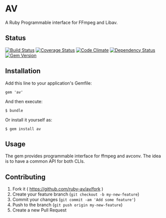# AV

A Ruby Programmable interface for FFmpeg and Libav.

## Status

[![Build Status](https://travis-ci.org/ruby-av/av.svg?branch=master)](https://travis-ci.org/ruby-av/av)
[![Coverage Status](https://coveralls.io/repos/ruby-av/av/badge.png?branch=master)](https://coveralls.io/r/ruby-av/av?branch=master)
[![Code Climate](https://codeclimate.com/github/ruby-av/av/badges/gpa.svg)](https://codeclimate.com/github/ruby-av/av)
[![Dependency Status](https://gemnasium.com/ruby-av/av.svg)](https://gemnasium.com/ruby-av/av)
[![Gem Version](https://badge.fury.io/rb/av.svg)](http://badge.fury.io/rb/av)
## Installation

Add this line to your application's Gemfile:

    gem 'av'

And then execute:

    $ bundle

Or install it yourself as:

    $ gem install av

## Usage

The gem provides programmable interface for ffmpeg and avconv.
The idea is to have a common API for both CLIs.

## Contributing

1. Fork it ( https://github.com/ruby-av/av/fork )
2. Create your feature branch (`git checkout -b my-new-feature`)
3. Commit your changes (`git commit -am 'Add some feature'`)
4. Push to the branch (`git push origin my-new-feature`)
5. Create a new Pull Request
